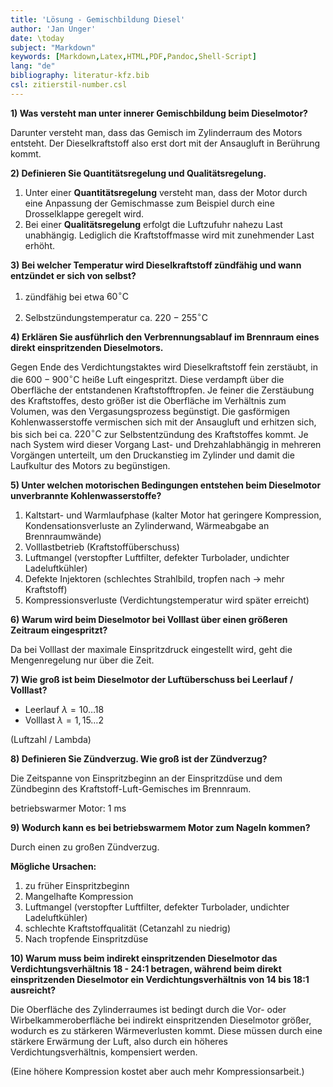 ```yaml
---
title: 'Lösung - Gemischbildung Diesel'
author: 'Jan Unger'
date: \today
subject: "Markdown"
keywords: [Markdown,Latex,HTML,PDF,Pandoc,Shell-Script]
lang: "de"
bibliography: literatur-kfz.bib 
csl: zitierstil-number.csl
---
```

<!--------------------------------------------------+
Dozent: Marc Limburg
Thema:  Loesung -- Betriebs- und Hilfsstoffe
Fachbuch ([@brand:2020:fachkundeKfz] S. 243)
Fachbuch ([@respondeck:2019:servicetechniker] S. 142)
Tabellenbuch ([@bell:2021:tabellenbuchKfz] S. 281)
FS ([@bell:2020:formelsammlung] S. 32 - 37)
^\circ\text{C}
#
## 
ju 10-9-22
+----------------------------------------------------->

**1) Was versteht man unter innerer Gemischbildung beim Dieselmotor?**

Darunter versteht man, dass das Gemisch im Zylinderraum des Motors entsteht. Der Dieselkraftstoff also erst dort mit der Ansaugluft in Berührung kommt.


**2) Definieren Sie Quantitätsregelung und Qualitätsregelung.**


1. Unter einer **Quantitätsregelung** versteht man, dass der Motor durch eine Anpassung der Gemischmasse zum Beispiel durch eine Drosselklappe geregelt wird.
2. Bei einer **Qualitätsregelung** erfolgt die Luftzufuhr nahezu Last unabhängig. Lediglich die Kraftstoffmasse wird mit zunehmender Last erhöht.


**3) Bei welcher Temperatur wird Dieselkraftstoff zündfähig und wann entzündet er sich von selbst?**

1. zündfähig bei etwa $60^\circ\text{C}$

1. Selbstzündungstemperatur ca. $220 - 255^\circ\text{C}$


**4) Erklären Sie ausführlich den Verbrennungsablauf im Brennraum eines direkt einspritzenden Dieselmotors.**

Gegen Ende des Verdichtungstaktes wird Dieselkraftstoff fein zerstäubt, in die $600 - 900^\circ\text{C}$ heiße Luft eingespritzt. Diese verdampft über die Oberfläche der entstandenen Kraftstofftropfen. Je feiner die Zerstäubung des Kraftstoffes, desto größer ist die Oberfläche im Verhältnis zum Volumen, was den Vergasungsprozess begünstigt. Die gasförmigen Kohlenwasserstoffe vermischen sich mit der Ansaugluft und erhitzen sich, bis sich bei ca. $220^\circ\text{C}$ zur Selbstentzündung des Kraftstoffes kommt. Je nach System wird dieser Vorgang Last- und Drehzahlabhängig in mehreren Vorgängen unterteilt, um den Druckanstieg im Zylinder und damit die Laufkultur des Motors zu begünstigen.


**5) Unter welchen motorischen Bedingungen entstehen beim Dieselmotor unverbrannte Kohlenwasserstoffe?**

1. Kaltstart- und Warmlaufphase (kalter Motor hat geringere Kompression, Kondensationsverluste an Zylinderwand, Wärmeabgabe an Brennraumwände)
1. Volllastbetrieb (Kraftstoffüberschuss)
1. Luftmangel (verstopfter Luftfilter, defekter Turbolader, undichter Ladeluftkühler)
1. Defekte Injektoren (schlechtes Strahlbild, tropfen nach $\to$ mehr Kraftstoff)
1. Kompressionsverluste (Verdichtungstemperatur wird später erreicht)


**6) Warum wird beim Dieselmotor bei Volllast über einen größeren Zeitraum eingespritzt?**

Da bei Volllast der maximale Einspritzdruck eingestellt wird, geht die Mengenregelung nur über die Zeit.

**7) Wie groß ist beim Dieselmotor der Luftüberschuss bei Leerlauf / Volllast?**

- Leerlauf $\lambda = 10 \dots 18$
- Volllast $\lambda = 1,15 \dots 2$

(Luftzahl / Lambda)


**8) Definieren Sie Zündverzug. Wie groß ist der Zündverzug?**

Die Zeitspanne von Einspritzbeginn an der Einspritzdüse und dem Zündbeginn des Kraftstoff-Luft-Gemisches im Brennraum.

betriebswarmer Motor: 1 ms


**9) Wodurch kann es bei betriebswarmem Motor zum Nageln kommen?**

Durch einen zu großen Zündverzug.

**Mögliche Ursachen:**

1. zu früher Einspritzbeginn
1. Mangelhafte Kompression
1. Luftmangel (verstopfter Luftfilter, defekter Turbolader, undichter Ladeluftkühler)
1. schlechte Kraftstoffqualität (Cetanzahl zu niedrig)
1. Nach tropfende Einspritzdüse


**10) Warum muss beim indirekt einspritzenden Dieselmotor das Verdichtungsverhältnis 18 - 24:1 betragen, während beim direkt einspritzenden Dieselmotor ein Verdichtungsverhältnis von 14 bis 18:1 ausreicht?**

Die Oberfläche des Zylinderraumes ist bedingt durch die Vor- oder Wirbelkammeroberfläche bei indirekt einspritzenden Dieselmotor größer, wodurch es zu stärkeren Wärmeverlusten kommt. Diese müssen durch eine stärkere Erwärmung der Luft, also durch ein höheres Verdichtungsverhältnis, kompensiert werden.

(Eine höhere Kompression kostet aber auch mehr Kompressionsarbeit.)